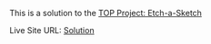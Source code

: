 This is a solution to the [TOP Project: Etch-a-Sketch](https://www.theodinproject.com/lessons/foundations-etch-a-sketch)

Live Site URL: [Solution](http://toxa-dev.github.io/theodinproject.com-04-etch-a-sketch/)